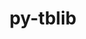 ---
title: "py-tblib"
layout: cache
categories: [package, develop]
meta: {"versions": ["1.6.0"], "compilers": ["gcc@=11.4.0", "gcc@=9.4.0", "oneapi@=2024.0.0"], "oss": ["ubuntu20.04", "ubuntu22.04"], "platforms": ["linux"], "targets": ["neoverse_v1", "neoverse_v2", "ppc64le", "x86_64_v3"], "stacks": ["e4s", "e4s-neoverse-v2", "e4s-neoverse_v1", "e4s-oneapi", "e4s-power", "root"], "num_specs": 28, "num_specs_by_stack": {"e4s-power": 6, "root": 28, "e4s-neoverse_v1": 5, "e4s-neoverse-v2": 6, "e4s": 5, "e4s-oneapi": 6}}
spec_details: [{"hash": "wbezopwjhmq4lv65ji3nzm4tobyynart", "compiler": "gcc@=9.4.0", "versions": ["1.6.0"], "os": "ubuntu20.04", "platform": "linux", "target": "ppc64le", "variants": ["build_system=python_pip"], "stacks": ["e4s-power", "root"], "size": "-", "tarball": "https://binaries.spack.io/develop/build_cache/linux-ubuntu20.04-ppc64le/gcc-9.4.0/py-tblib-1.6.0/linux-ubuntu20.04-ppc64le-gcc-9.4.0-py-tblib-1.6.0-wbezopwjhmq4lv65ji3nzm4tobyynart.spack"}, {"hash": "zveflrjr2vwf2rmd7ah4jf5p7iykaehb", "compiler": "gcc@=9.4.0", "versions": ["1.6.0"], "os": "ubuntu20.04", "platform": "linux", "target": "ppc64le", "variants": ["build_system=python_pip"], "stacks": ["e4s-power", "root"], "size": "-", "tarball": "https://binaries.spack.io/develop/build_cache/linux-ubuntu20.04-ppc64le/gcc-9.4.0/py-tblib-1.6.0/linux-ubuntu20.04-ppc64le-gcc-9.4.0-py-tblib-1.6.0-zveflrjr2vwf2rmd7ah4jf5p7iykaehb.spack"}, {"hash": "lv3kryzw4lll7wztd5f7qw635jyfisun", "compiler": "gcc@=9.4.0", "versions": ["1.6.0"], "os": "ubuntu20.04", "platform": "linux", "target": "ppc64le", "variants": ["build_system=python_pip"], "stacks": ["e4s-power", "root"], "size": "-", "tarball": "https://binaries.spack.io/develop/build_cache/linux-ubuntu20.04-ppc64le/gcc-9.4.0/py-tblib-1.6.0/linux-ubuntu20.04-ppc64le-gcc-9.4.0-py-tblib-1.6.0-lv3kryzw4lll7wztd5f7qw635jyfisun.spack"}, {"hash": "uxdqw3fhvj5if7cqx55ssayn33ehnuwy", "compiler": "gcc@=9.4.0", "versions": ["1.6.0"], "os": "ubuntu20.04", "platform": "linux", "target": "ppc64le", "variants": ["build_system=python_pip"], "stacks": ["e4s-power", "root"], "size": "-", "tarball": "https://binaries.spack.io/develop/build_cache/linux-ubuntu20.04-ppc64le/gcc-9.4.0/py-tblib-1.6.0/linux-ubuntu20.04-ppc64le-gcc-9.4.0-py-tblib-1.6.0-uxdqw3fhvj5if7cqx55ssayn33ehnuwy.spack"}, {"hash": "a2lem552a4ca772qoiw63kcvf7bovtsk", "compiler": "gcc@=9.4.0", "versions": ["1.6.0"], "os": "ubuntu20.04", "platform": "linux", "target": "ppc64le", "variants": ["build_system=python_pip"], "stacks": ["e4s-power", "root"], "size": "-", "tarball": "https://binaries.spack.io/develop/build_cache/linux-ubuntu20.04-ppc64le/gcc-9.4.0/py-tblib-1.6.0/linux-ubuntu20.04-ppc64le-gcc-9.4.0-py-tblib-1.6.0-a2lem552a4ca772qoiw63kcvf7bovtsk.spack"}, {"hash": "hjt6m6z6g32q54hbffc23a3c3iwqmm5d", "compiler": "gcc@=9.4.0", "versions": ["1.6.0"], "os": "ubuntu20.04", "platform": "linux", "target": "ppc64le", "variants": ["build_system=python_pip"], "stacks": ["e4s-power", "root"], "size": "-", "tarball": "https://binaries.spack.io/develop/build_cache/linux-ubuntu20.04-ppc64le/gcc-9.4.0/py-tblib-1.6.0/linux-ubuntu20.04-ppc64le-gcc-9.4.0-py-tblib-1.6.0-hjt6m6z6g32q54hbffc23a3c3iwqmm5d.spack"}, {"hash": "i2t7w5c6ai3j6olyuouynynxk3mhtm4e", "compiler": "gcc@=11.4.0", "versions": ["1.6.0"], "os": "ubuntu22.04", "platform": "linux", "target": "neoverse_v1", "variants": ["build_system=python_pip"], "stacks": ["e4s-neoverse_v1", "root"], "size": "-", "tarball": "https://binaries.spack.io/develop/build_cache/linux-ubuntu22.04-neoverse_v1/gcc-11.4.0/py-tblib-1.6.0/linux-ubuntu22.04-neoverse_v1-gcc-11.4.0-py-tblib-1.6.0-i2t7w5c6ai3j6olyuouynynxk3mhtm4e.spack"}, {"hash": "ihdx4v3q6spzyfnzdgc4ihdwskzhvyzz", "compiler": "gcc@=11.4.0", "versions": ["1.6.0"], "os": "ubuntu22.04", "platform": "linux", "target": "neoverse_v1", "variants": ["build_system=python_pip"], "stacks": ["e4s-neoverse_v1", "root"], "size": "-", "tarball": "https://binaries.spack.io/develop/build_cache/linux-ubuntu22.04-neoverse_v1/gcc-11.4.0/py-tblib-1.6.0/linux-ubuntu22.04-neoverse_v1-gcc-11.4.0-py-tblib-1.6.0-ihdx4v3q6spzyfnzdgc4ihdwskzhvyzz.spack"}, {"hash": "e5acbrlfwjswlpl3do6g4o7rqtaph75e", "compiler": "gcc@=11.4.0", "versions": ["1.6.0"], "os": "ubuntu22.04", "platform": "linux", "target": "neoverse_v1", "variants": ["build_system=python_pip"], "stacks": ["e4s-neoverse_v1", "root"], "size": "-", "tarball": "https://binaries.spack.io/develop/build_cache/linux-ubuntu22.04-neoverse_v1/gcc-11.4.0/py-tblib-1.6.0/linux-ubuntu22.04-neoverse_v1-gcc-11.4.0-py-tblib-1.6.0-e5acbrlfwjswlpl3do6g4o7rqtaph75e.spack"}, {"hash": "3sz4j6nnh5f4c73ewtycjvemdyynwnpy", "compiler": "gcc@=11.4.0", "versions": ["1.6.0"], "os": "ubuntu22.04", "platform": "linux", "target": "neoverse_v1", "variants": ["build_system=python_pip"], "stacks": ["e4s-neoverse_v1", "root"], "size": "-", "tarball": "https://binaries.spack.io/develop/build_cache/linux-ubuntu22.04-neoverse_v1/gcc-11.4.0/py-tblib-1.6.0/linux-ubuntu22.04-neoverse_v1-gcc-11.4.0-py-tblib-1.6.0-3sz4j6nnh5f4c73ewtycjvemdyynwnpy.spack"}, {"hash": "34d6hbwx4uo23gxb7v3w3v4bj5guzglm", "compiler": "gcc@=11.4.0", "versions": ["1.6.0"], "os": "ubuntu22.04", "platform": "linux", "target": "neoverse_v1", "variants": ["build_system=python_pip"], "stacks": ["e4s-neoverse_v1", "root"], "size": "-", "tarball": "https://binaries.spack.io/develop/build_cache/linux-ubuntu22.04-neoverse_v1/gcc-11.4.0/py-tblib-1.6.0/linux-ubuntu22.04-neoverse_v1-gcc-11.4.0-py-tblib-1.6.0-34d6hbwx4uo23gxb7v3w3v4bj5guzglm.spack"}, {"hash": "r43acal6hmgwratawphljoinz7oas6l2", "compiler": "gcc@=11.4.0", "versions": ["1.6.0"], "os": "ubuntu22.04", "platform": "linux", "target": "neoverse_v2", "variants": ["build_system=python_pip"], "stacks": ["e4s-neoverse-v2", "root"], "size": "-", "tarball": "https://binaries.spack.io/develop/build_cache/linux-ubuntu22.04-neoverse_v2/gcc-11.4.0/py-tblib-1.6.0/linux-ubuntu22.04-neoverse_v2-gcc-11.4.0-py-tblib-1.6.0-r43acal6hmgwratawphljoinz7oas6l2.spack"}, {"hash": "qhfdebro2ovwcc7ac2ifci6yu3ehepfw", "compiler": "gcc@=11.4.0", "versions": ["1.6.0"], "os": "ubuntu22.04", "platform": "linux", "target": "neoverse_v2", "variants": ["build_system=python_pip"], "stacks": ["e4s-neoverse-v2", "root"], "size": "-", "tarball": "https://binaries.spack.io/develop/build_cache/linux-ubuntu22.04-neoverse_v2/gcc-11.4.0/py-tblib-1.6.0/linux-ubuntu22.04-neoverse_v2-gcc-11.4.0-py-tblib-1.6.0-qhfdebro2ovwcc7ac2ifci6yu3ehepfw.spack"}, {"hash": "n5s4bbxqvndb7c64bbzgaybzrt7sav2c", "compiler": "gcc@=11.4.0", "versions": ["1.6.0"], "os": "ubuntu22.04", "platform": "linux", "target": "neoverse_v2", "variants": ["build_system=python_pip"], "stacks": ["e4s-neoverse-v2", "root"], "size": "-", "tarball": "https://binaries.spack.io/develop/build_cache/linux-ubuntu22.04-neoverse_v2/gcc-11.4.0/py-tblib-1.6.0/linux-ubuntu22.04-neoverse_v2-gcc-11.4.0-py-tblib-1.6.0-n5s4bbxqvndb7c64bbzgaybzrt7sav2c.spack"}, {"hash": "eod7tlnahhkneqhq3aconzumixbpjwlb", "compiler": "gcc@=11.4.0", "versions": ["1.6.0"], "os": "ubuntu22.04", "platform": "linux", "target": "neoverse_v2", "variants": ["build_system=python_pip"], "stacks": ["e4s-neoverse-v2", "root"], "size": "-", "tarball": "https://binaries.spack.io/develop/build_cache/linux-ubuntu22.04-neoverse_v2/gcc-11.4.0/py-tblib-1.6.0/linux-ubuntu22.04-neoverse_v2-gcc-11.4.0-py-tblib-1.6.0-eod7tlnahhkneqhq3aconzumixbpjwlb.spack"}, {"hash": "ohkwvz4qsvwerqxy4mb2dlfsl75ozajr", "compiler": "gcc@=11.4.0", "versions": ["1.6.0"], "os": "ubuntu22.04", "platform": "linux", "target": "neoverse_v2", "variants": ["build_system=python_pip"], "stacks": ["e4s-neoverse-v2", "root"], "size": "-", "tarball": "https://binaries.spack.io/develop/build_cache/linux-ubuntu22.04-neoverse_v2/gcc-11.4.0/py-tblib-1.6.0/linux-ubuntu22.04-neoverse_v2-gcc-11.4.0-py-tblib-1.6.0-ohkwvz4qsvwerqxy4mb2dlfsl75ozajr.spack"}, {"hash": "wywzvbrvsvu2gkhogwytrw4bbeilqvq3", "compiler": "gcc@=11.4.0", "versions": ["1.6.0"], "os": "ubuntu22.04", "platform": "linux", "target": "neoverse_v2", "variants": ["build_system=python_pip"], "stacks": ["e4s-neoverse-v2", "root"], "size": "-", "tarball": "https://binaries.spack.io/develop/build_cache/linux-ubuntu22.04-neoverse_v2/gcc-11.4.0/py-tblib-1.6.0/linux-ubuntu22.04-neoverse_v2-gcc-11.4.0-py-tblib-1.6.0-wywzvbrvsvu2gkhogwytrw4bbeilqvq3.spack"}, {"hash": "ndmvnaynxea5qbdkajzgzqspbgvck52a", "compiler": "gcc@=11.4.0", "versions": ["1.6.0"], "os": "ubuntu22.04", "platform": "linux", "target": "x86_64_v3", "variants": ["build_system=python_pip"], "stacks": ["e4s", "root"], "size": "-", "tarball": "https://binaries.spack.io/develop/build_cache/linux-ubuntu22.04-x86_64_v3/gcc-11.4.0/py-tblib-1.6.0/linux-ubuntu22.04-x86_64_v3-gcc-11.4.0-py-tblib-1.6.0-ndmvnaynxea5qbdkajzgzqspbgvck52a.spack"}, {"hash": "bc7lhv4dql4uoqzx3lvozxuq4od7tbsa", "compiler": "gcc@=11.4.0", "versions": ["1.6.0"], "os": "ubuntu22.04", "platform": "linux", "target": "x86_64_v3", "variants": ["build_system=python_pip"], "stacks": ["e4s", "root"], "size": "-", "tarball": "https://binaries.spack.io/develop/build_cache/linux-ubuntu22.04-x86_64_v3/gcc-11.4.0/py-tblib-1.6.0/linux-ubuntu22.04-x86_64_v3-gcc-11.4.0-py-tblib-1.6.0-bc7lhv4dql4uoqzx3lvozxuq4od7tbsa.spack"}, {"hash": "m7cfy4oxi23wqnwflrlposy2xelhhxj3", "compiler": "gcc@=11.4.0", "versions": ["1.6.0"], "os": "ubuntu22.04", "platform": "linux", "target": "x86_64_v3", "variants": ["build_system=python_pip"], "stacks": ["e4s", "root"], "size": "-", "tarball": "https://binaries.spack.io/develop/build_cache/linux-ubuntu22.04-x86_64_v3/gcc-11.4.0/py-tblib-1.6.0/linux-ubuntu22.04-x86_64_v3-gcc-11.4.0-py-tblib-1.6.0-m7cfy4oxi23wqnwflrlposy2xelhhxj3.spack"}, {"hash": "xt433zugxirbpi5gsnr2zewlft6fufst", "compiler": "gcc@=11.4.0", "versions": ["1.6.0"], "os": "ubuntu22.04", "platform": "linux", "target": "x86_64_v3", "variants": ["build_system=python_pip"], "stacks": ["e4s", "root"], "size": "-", "tarball": "https://binaries.spack.io/develop/build_cache/linux-ubuntu22.04-x86_64_v3/gcc-11.4.0/py-tblib-1.6.0/linux-ubuntu22.04-x86_64_v3-gcc-11.4.0-py-tblib-1.6.0-xt433zugxirbpi5gsnr2zewlft6fufst.spack"}, {"hash": "aj72dlstwvykevpufj7zom6uafz7rw5c", "compiler": "gcc@=11.4.0", "versions": ["1.6.0"], "os": "ubuntu22.04", "platform": "linux", "target": "x86_64_v3", "variants": ["build_system=python_pip"], "stacks": ["e4s", "root"], "size": "-", "tarball": "https://binaries.spack.io/develop/build_cache/linux-ubuntu22.04-x86_64_v3/gcc-11.4.0/py-tblib-1.6.0/linux-ubuntu22.04-x86_64_v3-gcc-11.4.0-py-tblib-1.6.0-aj72dlstwvykevpufj7zom6uafz7rw5c.spack"}, {"hash": "vm5ru44pnypaduel4nqn2aptge6jqj7m", "compiler": "oneapi@=2024.0.0", "versions": ["1.6.0"], "os": "ubuntu22.04", "platform": "linux", "target": "x86_64_v3", "variants": ["build_system=python_pip"], "stacks": ["e4s-oneapi", "root"], "size": "-", "tarball": "https://binaries.spack.io/develop/build_cache/linux-ubuntu22.04-x86_64_v3/oneapi-2024.0.0/py-tblib-1.6.0/linux-ubuntu22.04-x86_64_v3-oneapi-2024.0.0-py-tblib-1.6.0-vm5ru44pnypaduel4nqn2aptge6jqj7m.spack"}, {"hash": "rrznyxni6jk36h7i5mkkdnioia33u7rb", "compiler": "oneapi@=2024.0.0", "versions": ["1.6.0"], "os": "ubuntu22.04", "platform": "linux", "target": "x86_64_v3", "variants": ["build_system=python_pip"], "stacks": ["e4s-oneapi", "root"], "size": "-", "tarball": "https://binaries.spack.io/develop/build_cache/linux-ubuntu22.04-x86_64_v3/oneapi-2024.0.0/py-tblib-1.6.0/linux-ubuntu22.04-x86_64_v3-oneapi-2024.0.0-py-tblib-1.6.0-rrznyxni6jk36h7i5mkkdnioia33u7rb.spack"}, {"hash": "wqbtuxfeuaj6feeeqsdymi2mlriwwvdn", "compiler": "oneapi@=2024.0.0", "versions": ["1.6.0"], "os": "ubuntu22.04", "platform": "linux", "target": "x86_64_v3", "variants": ["build_system=python_pip"], "stacks": ["e4s-oneapi", "root"], "size": "-", "tarball": "https://binaries.spack.io/develop/build_cache/linux-ubuntu22.04-x86_64_v3/oneapi-2024.0.0/py-tblib-1.6.0/linux-ubuntu22.04-x86_64_v3-oneapi-2024.0.0-py-tblib-1.6.0-wqbtuxfeuaj6feeeqsdymi2mlriwwvdn.spack"}, {"hash": "z7rqkedmf747aokcklzmcrrka2my7rzf", "compiler": "oneapi@=2024.0.0", "versions": ["1.6.0"], "os": "ubuntu22.04", "platform": "linux", "target": "x86_64_v3", "variants": ["build_system=python_pip"], "stacks": ["e4s-oneapi", "root"], "size": "-", "tarball": "https://binaries.spack.io/develop/build_cache/linux-ubuntu22.04-x86_64_v3/oneapi-2024.0.0/py-tblib-1.6.0/linux-ubuntu22.04-x86_64_v3-oneapi-2024.0.0-py-tblib-1.6.0-z7rqkedmf747aokcklzmcrrka2my7rzf.spack"}, {"hash": "4mp42xpayeyvpprqnwjzvp2gjdse43uo", "compiler": "oneapi@=2024.0.0", "versions": ["1.6.0"], "os": "ubuntu22.04", "platform": "linux", "target": "x86_64_v3", "variants": ["build_system=python_pip"], "stacks": ["e4s-oneapi", "root"], "size": "-", "tarball": "https://binaries.spack.io/develop/build_cache/linux-ubuntu22.04-x86_64_v3/oneapi-2024.0.0/py-tblib-1.6.0/linux-ubuntu22.04-x86_64_v3-oneapi-2024.0.0-py-tblib-1.6.0-4mp42xpayeyvpprqnwjzvp2gjdse43uo.spack"}, {"hash": "btd2emywlhgregs2gtmvejqqhnoychva", "compiler": "oneapi@=2024.0.0", "versions": ["1.6.0"], "os": "ubuntu22.04", "platform": "linux", "target": "x86_64_v3", "variants": ["build_system=python_pip"], "stacks": ["e4s-oneapi", "root"], "size": "-", "tarball": "https://binaries.spack.io/develop/build_cache/linux-ubuntu22.04-x86_64_v3/oneapi-2024.0.0/py-tblib-1.6.0/linux-ubuntu22.04-x86_64_v3-oneapi-2024.0.0-py-tblib-1.6.0-btd2emywlhgregs2gtmvejqqhnoychva.spack"}]
---